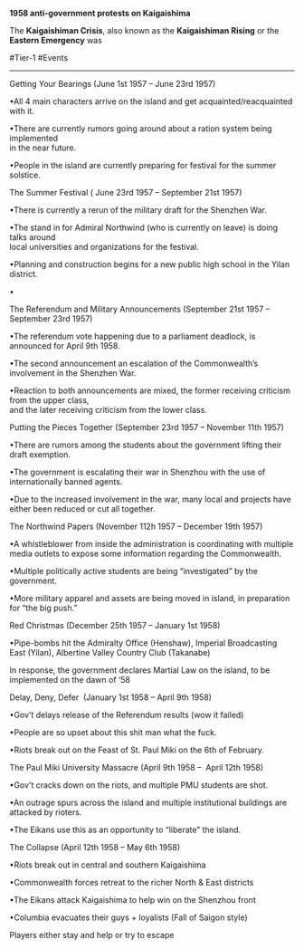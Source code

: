 **1958 anti-government protests on Kaigaishima**

The **Kaigaishiman Crisis**, also known as the **Kaigaishiman Rising** or the **Eastern Emergency** was

#Tier-1 #Events 

---
Getting Your Bearings (June 1st 1957 – June 23rd 1957)

•All 4 main characters arrive on the island and get acquainted/reacquainted with it.

•There are currently rumors going around about a ration system being implemented  
in the near future.

•People in the island are currently preparing for festival for the summer solstice.

The Summer Festival ( June 23rd 1957 – September 21st 1957)

•There is currently a rerun of the military draft for the Shenzhen War.

•The stand in for Admiral Northwind (who is currently on leave) is doing talks around  
local universities and organizations for the festival.

•Planning and construction begins for a new public high school in the Yilan district.

•

The Referendum and Military Announcements (September 21st 1957 – September 23rd 1957)

•The referendum vote happening due to a parliament deadlock, is announced for April 9th 1958.

•The second announcement an escalation of the Commonwealth’s involvement in the Shenzhen War.

•Reaction to both announcements are mixed, the former receiving criticism from the upper class,  
and the later receiving criticism from the lower class.

Putting the Pieces Together (September 23rd 1957 – November 11th 1957)

•There are rumors among the students about the government lifting their draft exemption.

•The government is escalating their war in Shenzhou with the use of internationally banned agents.

•Due to the increased involvement in the war, many local and projects have either been reduced or cut all together.

The Northwind Papers (November 112h 1957 – December 19th 1957)

•A whistleblower from inside the administration is coordinating with multiple media outlets to expose some information regarding the Commonwealth.

•Multiple politically active students are being “investigated” by the government.

•More military apparel and assets are being moved in island, in preparation for “the big push.”

Red Christmas (December 25th 1957 – January 1st 1958)

•Pipe-bombs hit the Admiralty Office (Henshaw), Imperial Broadcasting East (Yilan), Albertine Valley Country Club (Takanabe)

In response, the government declares Martial Law on the island, to be implemented on the dawn of ‘58

Delay, Deny, Defer  (January 1st 1958 – April 9th 1958)

•Gov’t delays release of the Referendum results (wow it failed)

•People are so upset about this shit man what the fuck.

•Riots break out on the Feast of St. Paul Miki on the 6th of February.

The Paul Miki University Massacre (April 9th 1958 –  April 12th 1958)

•Gov’t cracks down on the riots, and multiple PMU students are shot.

•An outrage spurs across the island and multiple institutional buildings are attacked by rioters.

•The Eikans use this as an opportunity to “liberate” the island.

The Collapse (April 12th 1958 – May 6th 1958)

•Riots break out in central and southern Kaigaishima

•Commonwealth forces retreat to the richer North & East districts

•The Eikans attack Kaigaishima to help win on the Shenzhou front

•Columbia evacuates their guys + loyalists (Fall of Saigon style)

Players either stay and help or try to escape